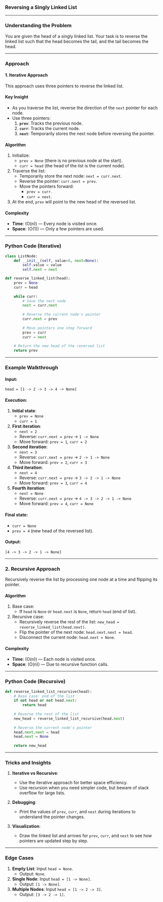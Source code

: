 ### **Reversing a Singly Linked List**

---

### **Understanding the Problem**
You are given the head of a singly linked list. Your task is to reverse the linked list such that the head becomes the tail, and the tail becomes the head.

---

### **Approach**

#### **1. Iterative Approach**
This approach uses three pointers to reverse the linked list.

#### **Key Insight**
- As you traverse the list, reverse the direction of the `next` pointer for each node.
- Use three pointers:
  1. **`prev`**: Tracks the previous node.
  2. **`curr`**: Tracks the current node.
  3. **`next`**: Temporarily stores the next node before reversing the pointer.

#### **Algorithm**
1. Initialize:
   - `prev = None` (there is no previous node at the start).
   - `curr = head` (the head of the list is the current node).
2. Traverse the list:
   - Temporarily store the next node: `next = curr.next`.
   - Reverse the pointer: `curr.next = prev`.
   - Move the pointers forward:
     - `prev = curr`.
     - `curr = next`.
3. At the end, `prev` will point to the new head of the reversed list.

#### **Complexity**
- **Time**: \(O(n)\) — Every node is visited once.
- **Space**: \(O(1)\) — Only a few pointers are used.

---

### **Python Code (Iterative)**

```python
class ListNode:
    def __init__(self, value=0, next=None):
        self.value = value
        self.next = next

def reverse_linked_list(head):
    prev = None
    curr = head
    
    while curr:
        # Save the next node
        next = curr.next
        
        # Reverse the current node's pointer
        curr.next = prev
        
        # Move pointers one step forward
        prev = curr
        curr = next
    
    # Return the new head of the reversed list
    return prev
```

---

### **Example Walkthrough**

#### Input:  
`head = [1 -> 2 -> 3 -> 4 -> None]`

#### Execution:
1. **Initial state**:
   - `prev = None`
   - `curr = 1`
2. **First iteration**:
   - `next = 2`
   - Reverse: `curr.next = prev` → `1 -> None`
   - Move forward: `prev = 1`, `curr = 2`
3. **Second iteration**:
   - `next = 3`
   - Reverse: `curr.next = prev` → `2 -> 1 -> None`
   - Move forward: `prev = 2`, `curr = 3`
4. **Third iteration**:
   - `next = 4`
   - Reverse: `curr.next = prev` → `3 -> 2 -> 1 -> None`
   - Move forward: `prev = 3`, `curr = 4`
5. **Fourth iteration**:
   - `next = None`
   - Reverse: `curr.next = prev` → `4 -> 3 -> 2 -> 1 -> None`
   - Move forward: `prev = 4`, `curr = None`

#### Final state:
- `curr = None`
- `prev = 4` (new head of the reversed list).

#### Output:
`[4 -> 3 -> 2 -> 1 -> None]`

---

### **2. Recursive Approach**
Recursively reverse the list by processing one node at a time and flipping its pointer.

#### **Algorithm**
1. Base case:
   - If `head` is `None` or `head.next` is `None`, return `head` (end of list).
2. Recursive case:
   - Recursively reverse the rest of the list: `new_head = reverse_linked_list(head.next)`.
   - Flip the pointer of the next node: `head.next.next = head`.
   - Disconnect the current node: `head.next = None`.

#### **Complexity**
- **Time**: \(O(n)\) — Each node is visited once.
- **Space**: \(O(n)\) — Due to recursive function calls.

---

### **Python Code (Recursive)**

```python
def reverse_linked_list_recursive(head):
    # Base case: end of the list
    if not head or not head.next:
        return head
    
    # Reverse the rest of the list
    new_head = reverse_linked_list_recursive(head.next)
    
    # Reverse the current node's pointer
    head.next.next = head
    head.next = None
    
    return new_head
```

---

### **Tricks and Insights**
1. **Iterative vs Recursive**:
   - Use the iterative approach for better space efficiency.
   - Use recursion when you need simpler code, but beware of stack overflow for large lists.

2. **Debugging**:
   - Print the values of `prev`, `curr`, and `next` during iterations to understand the pointer changes.
   
3. **Visualization**:
   - Draw the linked list and arrows for `prev`, `curr`, and `next` to see how pointers are updated step by step.

---

### **Edge Cases**
1. **Empty List**: Input `head = None`.  
   - Output: `None`.
2. **Single Node**: Input `head = [1 -> None]`.  
   - Output: `[1 -> None]`.
3. **Multiple Nodes**: Input `head = [1 -> 2 -> 3]`.  
   - Output: `[3 -> 2 -> 1]`.

